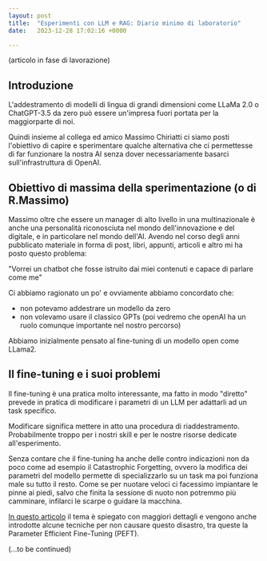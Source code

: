 ```yaml
---
layout: post
title:  "Esperimenti con LLM e RAG: Diario minimo di laboratorio"
date:   2023-12-28 17:02:16 +0000

---
```


(articolo in fase di lavorazione)

## Introduzione

L'addestramento di modelli di lingua di grandi dimensioni come LLaMa 2.0 o 
ChatGPT-3.5 da zero può essere un'impresa fuori portata per la maggiorparte di noi. 

Quindi insieme al collega ed amico Massimo Chiriatti ci siamo posti l'obiettivo di capire e sperimentare qualche alternativa che ci permettesse di far funzionare la nostra AI senza dover necessariamente basarci sull'infrastruttura di OpenAI.

## Obiettivo di massima della sperimentazione (o di R.Massimo)

Massimo oltre che essere un manager di alto livello in una multinazionale è anche una personalità riconosciuta nel mondo dell'innovazione e del digitale, e in particolare nel mondo dell'AI. Avendo nel corso degli anni pubblicato materiale in forma di post, libri, appunti, articoli e altro mi ha posto questo problema:

"Vorrei un chatbot che fosse istruito dai miei contenuti e capace di parlare come me"

Ci abbiamo ragionato un po' e ovviamente abbiamo concordato che:
- non potevamo addestrare un modello da zero
- non volevamo usare il classico GPTs (poi vedremo che openAI ha un ruolo comunque importante nel nostro percorso)

Abbiamo inizialmente pensato al fine-tuning di un modello open come LLama2.

## Il fine-tuning e i suoi problemi

Il fine-tuning è una pratica molto interessante, ma fatto in modo "diretto" prevede in pratica di modificare i parametri di un LLM per adattarli ad un task specifico. 

Modificare significa mettere in atto una procedura di riaddestramento. Probabilmente troppo per i nostri skill e per le nostre risorse dedicate all'esperimento.

Senza contare che il fine-tuning ha anche delle contro indicazioni non da poco come ad esempio il Catastrophic Forgetting, ovvero la modifica dei parametri del modello permette di specializzarlo su un task ma poi funziona male su tutto il resto. Come se per nuotare veloci ci facessimo impiantare le pinne ai piedi, salvo che finita la sessione di nuoto non potremmo più camminare, infilarci le scarpe o guidare la macchina.

[In questo articolo](https://medium.com/@S.Shakir/mastering-task-specific-brilliance-battling-catastrophic-forgetting-with-fine-tuned-llms-c0bde311d406) il tema è spiegato con maggiori dettagli e vengono anche introdotte alcune tecniche per non causare questo disastro, tra queste la Parameter Efficient Fine-Tuning (PEFT).

(...to be continued)



